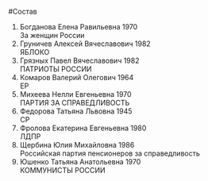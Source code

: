 #Состав
1. Богданова Елена Равильевна 1970   
    За женщин России
2. Груничев Алексей Вячеславович 1982   
    ЯБЛОКО
3. Грязных Павел Вячеславович 1982   
    ПАТРИОТЫ РОССИИ
4. Комаров Валерий Олегович 1964   
    ЕР
5. Михеева Нелли Евгеньевна 1970   
    ПАРТИЯ ЗА СПРАВЕДЛИВОСТЬ
6. Федорова Татьяна Львовна 1945   
    СР
7. Фролова Екатерина Евгеньевна 1980   
    ЛДПР
8. Щербина Юлия Михайловна 1986   
    Российская партия пенсионеров за справедливость
9. Юшенко Татьяна Анатольевна 1970   
    КОММУНИСТЫ РОССИИ

